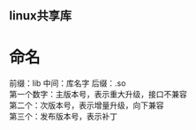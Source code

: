 ## linux共享库
# 命名
前缀：lib  中间：库名字  后缀：.so  
第一个数字：主版本号，表示重大升级，接口不兼容  
第二个：次版本号，表示增量升级，向下兼容  
第三个：发布版本号，表示补丁  
